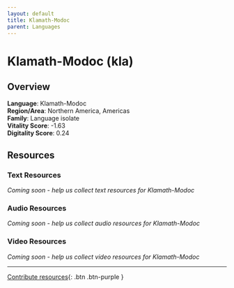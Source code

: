 ```yaml
---
layout: default
title: Klamath-Modoc
parent: Languages
---
```


# Klamath-Modoc (kla)

## Overview

**Language**: Klamath-Modoc  
**Region/Area**: Northern America, Americas  
**Family**: Language isolate  
**Vitality Score**: -1.63  
**Digitality Score**: 0.24  

## Resources

### Text Resources
*Coming soon - help us collect text resources for Klamath-Modoc*

### Audio Resources
*Coming soon - help us collect audio resources for Klamath-Modoc*

### Video Resources
*Coming soon - help us collect video resources for Klamath-Modoc*

---

[Contribute resources](https://fairtrain.github.io/){: .btn .btn-purple }
